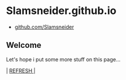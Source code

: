 # Slamsneider.github.io
* [github.com/Slamsneider](https://github.com/Slamsneider)
## Welcome
Let's hope i put some more stuff on this page...

| [ REFRESH ](Slamsneider.github.io) |
